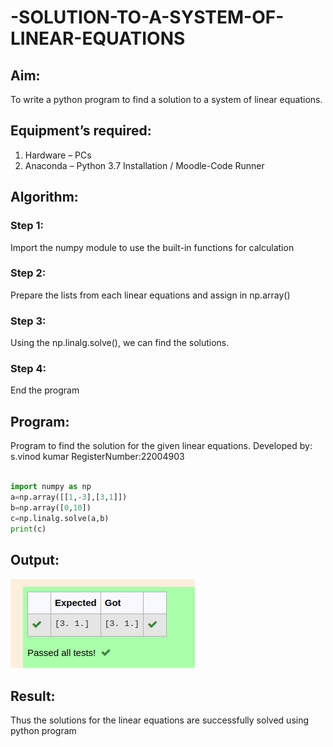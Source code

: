# -SOLUTION-TO-A-SYSTEM-OF-LINEAR-EQUATIONS
## Aim:
To write a python program to find a solution to a system of linear equations.
## Equipment’s required:
1. 	Hardware – PCs
2. 	Anaconda – Python 3.7 Installation / Moodle-Code Runner
## Algorithm:
### Step 1: 
Import the numpy module to use the built-in functions for calculation
### Step 2: 
Prepare the lists from each linear equations and assign in np.array()
### Step 3: 
Using the np.linalg.solve(), we can find the solutions.
### Step 4: 
End the program
## Program:
 Program to find the solution for the given linear equations.
 Developed by: s.vinod kumar
 RegisterNumber:22004903
```python

import numpy as np
a=np.array([[1,-3],[3,1]])
b=np.array([0,10])
c=np.linalg.solve(a,b)
print(c)

```
## Output:
![output](/OUTPUT.png)



## Result: 
Thus the solutions for the linear equations are successfully solved using python program

